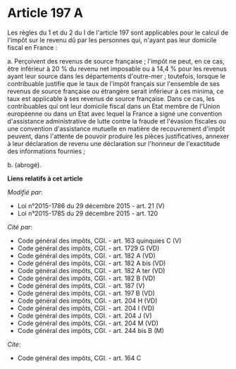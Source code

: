 # Article 197 A

Les règles du 1 et du 2 du I de l'article 197 sont applicables pour le calcul de l'impôt sur le revenu dû par les personnes
qui, n'ayant pas leur domicile fiscal en France : 

a. Perçoivent des revenus de source française ; l'impôt ne peut, en ce cas, être inférieur à 20 % du revenu net imposable ou
à 14,4 % pour les revenus ayant leur source dans les départements d'outre-mer ; toutefois, lorsque le contribuable justifie
que le taux de l'impôt français sur l'ensemble de ses revenus de source française ou étrangère serait inférieur à ces minima,
ce taux est applicable à ses revenus de source française. Dans ce cas, les contribuables qui ont leur domicile fiscal dans un
Etat membre de l'Union européenne ou dans un Etat avec lequel la France a signé une convention d'assistance administrative de
lutte contre la fraude et l'évasion fiscales ou une convention d'assistance mutuelle en matière de recouvrement d'impôt
peuvent, dans l'attente de pouvoir produire les pièces justificatives, annexer à leur déclaration de revenu une déclaration
sur l'honneur de l'exactitude des informations fournies ;

b. (abrogé).

**Liens relatifs à cet article**

_Modifié par_:

  - Loi n°2015-1786 du 29 décembre 2015 - art. 21 (V)
  - Loi n°2015-1785 du 29 décembre 2015 - art. 120

_Cité par_:

  - Code général des impôts, CGI. - art. 163 quinquies C (V)
  - Code général des impôts, CGI. - art. 1729 G (VD)
  - Code général des impôts, CGI. - art. 182 A (VD)
  - Code général des impôts, CGI. - art. 182 A bis (VD)
  - Code général des impôts, CGI. - art. 182 A ter (VD)
  - Code général des impôts, CGI. - art. 182 B (VD)
  - Code général des impôts, CGI. - art. 187 (V)
  - Code général des impôts, CGI. - art. 197 B (VD)
  - Code général des impôts, CGI. - art. 204 H (VD)
  - Code général des impôts, CGI. - art. 204 I (VD)
  - Code général des impôts, CGI. - art. 204 J (V)
  - Code général des impôts, CGI. - art. 204 M (VD)
  - Code général des impôts, CGI. - art. 244 bis B (M)

_Cite_:

  - Code général des impôts, CGI. - art. 164 C
